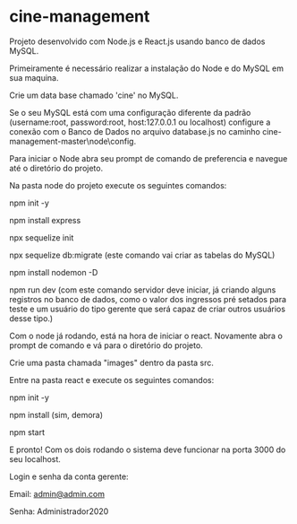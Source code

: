 # cine-management

Projeto desenvolvido com Node.js e React.js usando banco de dados MySQL.

Primeiramente é necessário realizar a instalação do Node e do MySQL em sua maquina.

Crie um data base chamado 'cine' no MySQL.

Se o seu MySQL está com uma configuração diferente da padrão (username:root, password:root, host:127.0.0.1 ou localhost) configure a conexão com o Banco de Dados no arquivo database.js no caminho cine-management-master\node\config\.

Para iniciar o Node abra seu prompt de comando de preferencia e navegue até o diretório do projeto.

Na pasta node do projeto execute os seguintes comandos:

npm init -y

npm install express

npx sequelize init

npx sequelize db:migrate (este comando vai criar as tabelas do MySQL)

npm install nodemon -D

npm run dev (com este comando servidor deve iniciar, já criando alguns registros no banco de dados, como o valor dos ingressos pré setados para teste e um usuário do tipo gerente que será capaz de criar outros usuários desse tipo.)

Com o node já rodando, está na hora de iniciar o react. Novamente abra o prompt de comando e vá para o diretório do projeto.

Crie uma pasta chamada "images" dentro da pasta src.

Entre na pasta react e execute os seguintes comandos:

npm init -y

npm install (sim, demora)

npm start

E pronto! Com os dois rodando o sistema deve funcionar na porta 3000 do seu localhost.

Login e senha da conta gerente:

Email: admin@admin.com

Senha: Administrador2020
